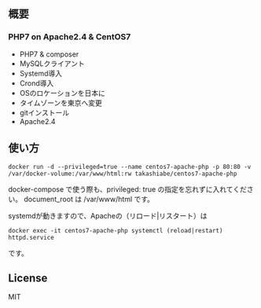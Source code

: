 ## 概要

### PHP7 on Apache2.4 & CentOS7

- PHP7 & composer
- MySQLクライアント
- Systemd導入
- Crond導入
- OSのロケーションを日本に
- タイムゾーンを東京へ変更
- gitインストール
- Apache2.4

## 使い方

```
docker run -d --privileged=true --name centos7-apache-php -p 80:80 -v /var/docker-volume:/var/www/html:rw takashiabe/centos7-apache-php
```

docker-compose で使う際も、privileged: true の指定を忘れずに入れてください。
document_root は /var/www/html です。 

systemdが動きますので、Apacheの（リロード|リスタート）は

```
docker exec -it centos7-apache-php systemctl (reload|restart) httpd.service
```

です。


## License
MIT